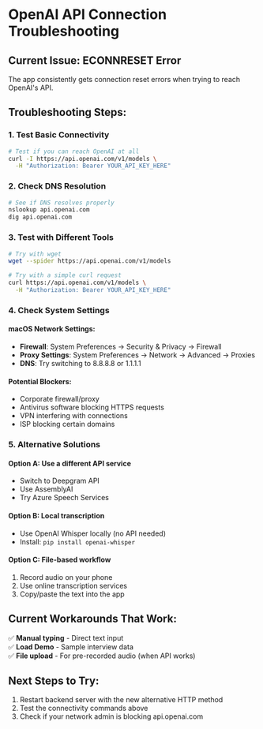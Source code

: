 # OpenAI API Connection Troubleshooting

## Current Issue: ECONNRESET Error
The app consistently gets connection reset errors when trying to reach OpenAI's API.

## Troubleshooting Steps:

### 1. Test Basic Connectivity
```bash
# Test if you can reach OpenAI at all
curl -I https://api.openai.com/v1/models \
  -H "Authorization: Bearer YOUR_API_KEY_HERE"
```

### 2. Check DNS Resolution
```bash
# See if DNS resolves properly
nslookup api.openai.com
dig api.openai.com
```

### 3. Test with Different Tools
```bash
# Try with wget
wget --spider https://api.openai.com/v1/models

# Try with a simple curl request
curl https://api.openai.com/v1/models \
  -H "Authorization: Bearer YOUR_API_KEY_HERE"
```

### 4. Check System Settings

#### macOS Network Settings:
- **Firewall**: System Preferences → Security & Privacy → Firewall
- **Proxy Settings**: System Preferences → Network → Advanced → Proxies
- **DNS**: Try switching to 8.8.8.8 or 1.1.1.1

#### Potential Blockers:
- Corporate firewall/proxy
- Antivirus software blocking HTTPS requests
- VPN interfering with connections
- ISP blocking certain domains

### 5. Alternative Solutions

#### Option A: Use a different API service
- Switch to Deepgram API
- Use AssemblyAI
- Try Azure Speech Services

#### Option B: Local transcription
- Use OpenAI Whisper locally (no API needed)
- Install: `pip install openai-whisper`

#### Option C: File-based workflow
1. Record audio on your phone
2. Use online transcription services
3. Copy/paste the text into the app

## Current Workarounds That Work:
✅ **Manual typing** - Direct text input  
✅ **Load Demo** - Sample interview data  
✅ **File upload** - For pre-recorded audio (when API works)

## Next Steps to Try:
1. Restart backend server with the new alternative HTTP method
2. Test the connectivity commands above
3. Check if your network admin is blocking api.openai.com